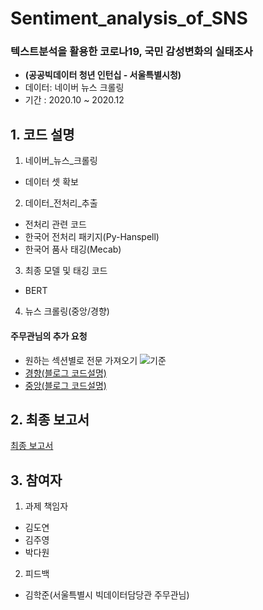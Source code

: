 # Sentiment_analysis_of_SNS
### 텍스트분석을 활용한 코로나19, 국민 감성변화의 실태조사
* __(공공빅데이터 청년 인턴십 - 서울특별시청)__
* 데이터: 네이버 뉴스 크롤링
* 기간 : 2020.10 ~ 2020.12

## 1. 코드 설명 

1) 네이버_뉴스_크롤링
 * 데이터 셋 확보

2) 데이터_전처리_추출
 * 전처리 관련 코드
 * 한국어 전처리 패키지(Py-Hanspell)
 * 한국어 품사 태깅(Mecab)

3) 최종 모델 및 태깅 코드
 * BERT

4) 뉴스 크롤링(중앙/경향)

 #### 주무관님의 추가 요청 
 * 원하는 섹션별로 전문 가져오기 
 ![기준](https://user-images.githubusercontent.com/60343930/148387120-a6951027-0861-4386-9eaf-147641881c1f.png)
 * [경향(블로그 코드설명)](https://pickwon.tistory.com/74)
 * [중앙(블로그 코드설명)](https://pickwon.tistory.com/71)
 
## 2. 최종 보고서 

[최종 보고서](https://drive.google.com/file/d/1dQZiu08gpMPn4Te9dkGFJKTh6D8X2Amf/view?usp=sharing)


## 3. 참여자

1) 과제 책임자 
 * 김도연
 * 김주영
 * 박다원

2) 피드백
 * 김학준(서울특별시 빅데이터담당관 주무관님)



